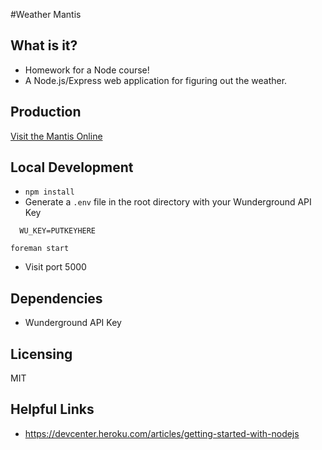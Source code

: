 #Weather Mantis

What is it?
-----------
* Homework for a Node course!
* A Node.js/Express web application for figuring out the weather.

Production
------------------
[Visit the Mantis Online](https://ancient-mesa-4138.herokuapp.com/)

Local Development
------------
* `npm install`
* Generate a `.env` file in the root directory with your Wunderground API Key
```
  WU_KEY=PUTKEYHERE
```
`foreman start`

* Visit port 5000

Dependencies
------------
* Wunderground API Key

Licensing
---------
MIT

Helpful Links
---------
* <https://devcenter.heroku.com/articles/getting-started-with-nodejs>
